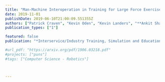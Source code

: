 ```yaml
---
title: "Man-Machine Interoperation in Training for Large Force Exercise Air Missions"
date: 2019-11-01
publishDate: 2019-06-10T21:00:09.551355Z
authors: ["Patrick Craven", "Kevin Oden", "Kevin Landers", "**Ankit Shah**", "Julie Shah"]
publication_types: ["1"]

featured: false
publication: "*Interservice/Industry Training, Simulation and Education Conference*"

#url_pdf: "https://arxiv.org/pdf/1906.03218.pdf"
#projects: ["puns"]
#tags: ["Computer Science - Robotics"]



---
```

